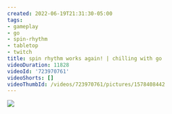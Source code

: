 ```yaml
---
created: 2022-06-19T21:31:30-05:00
tags:
- gameplay
- go
- spin-rhythm
- tabletop
- twitch
title: spin rhythm works again! | chilling with go
videoDuration: 11828
videoId: '723970761'
videoShorts: []
videoThumbId: /videos/723970761/pictures/1578408442
---
```


![](20220620023130.jpg)
